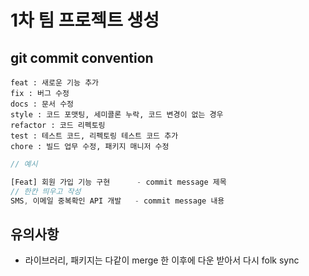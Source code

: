 # 1차 팀 프로젝트 생성

## git commit convention

```
feat : 새로운 기능 추가
fix : 버그 수정
docs : 문서 수정
style : 코드 포맷팅, 세미콜론 누락, 코드 변경이 없는 경우
refactor : 코드 리펙토링
test : 테스트 코드, 리펙토링 테스트 코드 추가
chore : 빌드 업무 수정, 패키지 매니저 수정
```

```js
// 예시

[Feat] 회원 가입 기능 구현      - commit message 제목
// 한칸 띄우고 작성
SMS, 이메일 중복확인 API 개발   - commit message 내용
```

## 유의사항

- 라이브러리, 패키지는 다같이 merge 한 이후에 다운 받아서 다시 folk sync

